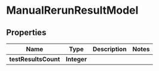 

# ManualRerunResultModel


## Properties

| Name | Type | Description | Notes |
|------------ | ------------- | ------------- | -------------|
|**testResultsCount** | **Integer** |  |  |



